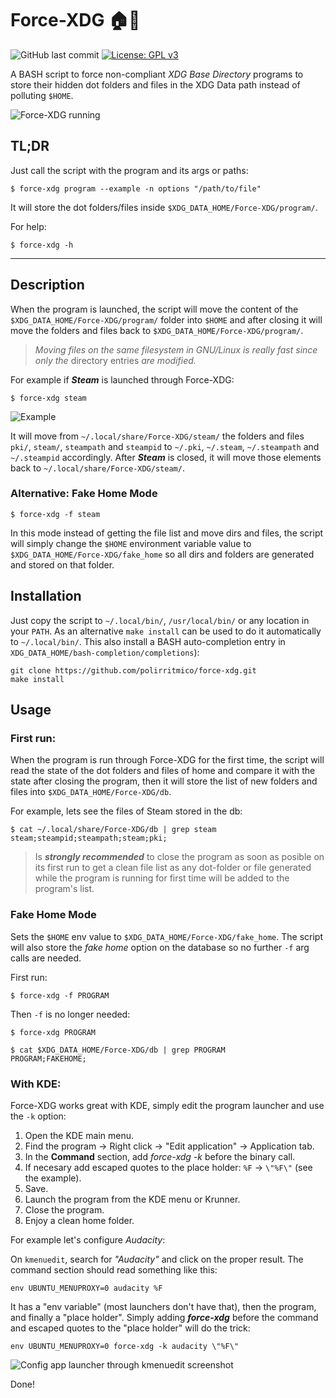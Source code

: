 Force-XDG :house::wrench:
===========================
![GitHub last commit](https://img.shields.io/github/last-commit/polirritmico/force-xdg)  [![License: GPL v3](https://img.shields.io/badge/License-GPLv3-blue.svg)](https://www.gnu.org/licenses/gpl-3.0)

A BASH script to force non-compliant _XDG Base Directory_ programs to store
their hidden dot folders and files in the XDG Data path instead of polluting
`$HOME`.

![Force-XDG running](docs/screenshot_01.png)


## TL;DR

Just call the script with the program and its args or paths:

```command
$ force-xdg program --example -n options "/path/to/file"
```

It will store the dot folders/files inside `$XDG_DATA_HOME/Force-XDG/program/`.

For help:

```command
$ force-xdg -h
```

-------------------------------------------------------------------------------

## Description

When the program is launched, the script will move the content of the
`$XDG_DATA_HOME/Force-XDG/program/` folder into `$HOME` and after closing it
will move the folders and files back to `$XDG_DATA_HOME/Force-XDG/program/`.

> _Moving files on the same filesystem in GNU/Linux is really fast since only
> the_ directory entries _are modified._

For example if ***Steam*** is launched through Force-XDG:

```command
$ force-xdg steam
```
![Example](docs/example.png)

It will move from `~/.local/share/Force-XDG/steam/` the folders and files
`pki/`, `steam/`, `steampath` and `steampid` to `~/.pki`, `~/.steam`,
`~/.steampath` and `~/.steampid` accordingly. After ***Steam*** is closed, it
will move those elements back to `~/.local/share/Force-XDG/steam/`.


### Alternative: Fake Home Mode

```command
$ force-xdg -f steam
```

In this mode instead of getting the file list and move dirs and files, the
script will simply change the `$HOME` environment variable value to
`$XDG_DATA_HOME/Force-XDG/fake_home` so all dirs and folders are generated and
stored on that folder.


## Installation

Just copy the script to `~/.local/bin/`, `/usr/local/bin/` or any location in
your `PATH`. As an alternative `make install` can be used to do it
automatically to `~/.local/bin/`. This also install a BASH auto-completion
entry in `XDG_DATA_HOME/bash-completion/completions`):

```
git clone https://github.com/polirritmico/force-xdg.git
make install
```


## Usage

### First run:

When the program is run through Force-XDG for the first time, the script will
read the state of the dot folders and files of home and compare it with the
state after closing the program, then it will store the list of new folders and
files into `$XDG_DATA_HOME/Force-XDG/db`.

For example, lets see the files of Steam stored in the db:

```command
$ cat ~/.local/share/Force-XDG/db | grep steam
steam;steampid;steampath;steam;pki;
```
 
> Is ***strongly recommended*** to close the program as soon as posible on its
> first run to get a clean file list as any dot-folder or file generated while
> the program is running for first time will be added to the program's list.

### Fake Home Mode

Sets the `$HOME` env value to `$XDG_DATA_HOME/Force-XDG/fake_home`. The script
will also store the _fake home_ option on the database so no further `-f` arg
calls are needed.

First run:

```command
$ force-xdg -f PROGRAM
```
Then `-f` is no longer needed:

```command
$ force-xdg PROGRAM
```

```command
$ cat $XDG_DATA_HOME/Force-XDG/db | grep PROGRAM
PROGRAM;FAKEHOME;
```


### With KDE:

Force-XDG works great with KDE, simply edit the program launcher and use the
`-k` option:

1. Open the KDE main menu.
2. Find the program → Right click → "Edit application" → Application tab.
3. In the **Command** section, add _force-xdg -k_ before the binary call.
4. If necesary add escaped quotes to the place holder:
   `%F` → `\"%F\"` (see the example).
5. Save.
6. Launch the program from the KDE menu or Krunner.
7. Close the program.
8. Enjoy a clean home folder.

For example let's configure _Audacity_:

On `kmenuedit`, search for _"Audacity"_ and click on the proper result.
The command section should read something like this:

```
env UBUNTU_MENUPROXY=0 audacity %F
```
It has a "env variable" (most launchers don't have that), then the program, and
finally a "place holder". Simply adding ***force-xdg*** before the command
and escaped quotes to the "place holder" will do the trick:

```
env UBUNTU_MENUPROXY=0 force-xdg -k audacity \"%F\"
```
![Config app launcher through kmenuedit screenshot](docs/screenshot_02.png)

Done!

